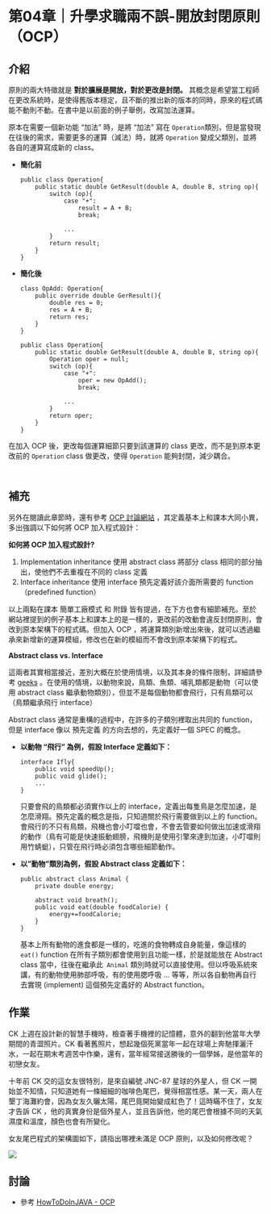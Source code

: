 
第04章｜升學求職兩不誤-開放封閉原則（OCP）
===

介紹
---



原則的兩大特徵就是 **對於擴展是開放，對於更改是封閉。** 其概念是希望當工程師在更改系統時，是使得舊版本穩定，且不斷的推出新的版本的同時，原來的程式碼能不動則不動。在書中是以前面的例子舉例，改寫加法運算。

原本在需要一個新功能 “加法” 時，是將 “加法” 寫在 `Operation`類別，但是當發現在往後的需求，需要更多的運算（減法）時，就將 `Operation` 變成父類別，並將各自的運算寫成新的 class。

- **簡化前**
    ```csharp=1
    public class Operation{
        public static double GetResult(double A, double B, string op){
            switch (op){
                case "+":
                    result = A + B;
                    break;

                ...
            }
            return result;
        }
    }
    ```
- **簡化後**
    ```csharp=1
    class OpAdd: Operation{
        public override double GerResult(){
            double res = 0;
            res = A + B;
            return res;
        }
    }
    
    public class Operation{
        public static double GetResult(double A, double B, string op){
            Operation oper = null;
            switch (op){
                case "+":
                    oper = new OpAdd();
                    break;

                ...
            }
            return oper;
        }
    }
    ```

在加入 OCP 後，更改每個運算細節只要到該運算的 class 更改，而不是到原本更改前的 `Operation` class 做更改，使得 `Operation` 能夠封閉，減少耦合。


​    
補充
---
另外在閱讀此章節時，還有參考 [OCP 討論網站](https://howtodoinjava.com/design-patterns/open-closed-principle/) ，其定義基本上和課本大同小異，多出強調以下如何將 OCP 加入程式設計：

**如何將 OCP 加入程式設計?**
1. Implementation inheritance
使用 abstract class 將部分 class 相同的部分抽出，使他們不去重複在不同的 class 定義
2. Interface inheritance
使用 interface 預先定義好該介面所需要的 function （predefined function）

以上兩點在課本 簡單工廠模式 和 附錄 皆有提過，在下方也會有細節補充。至於網站裡提到的例子基本上和課本上的是一樣的，更改前的改動會違反封閉原則，會改到原本架構下的程式碼。但加入 OCP ，將運算類別新增出來後，就可以透過繼承來新增新的運算模組，修改也在新的模組而不會改到原本架構下的程式。

**Abstract class vs. Interface**

這兩者其實相當接近，差別大概在於使用情境，以及其本身的條件限制，詳細請參考 [geeks](https://www.geeksforgeeks.org/difference-between-abstract-class-and-interface-in-java/) 。在使用的情境，以動物來說，鳥類、魚類、哺乳類都是動物（可以使用 abstract class 繼承動物類別），但並不是每個動物都會飛行，只有鳥類可以（鳥類繼承飛行 interface）

Abstract class 通常是重構的過程中，在許多的子類別裡取出共同的 function，但是 interface 像以 預先定義 的方向去想的，先定義好一個 SPEC 的概念。

- **以動物 “飛行” 為例，假設 Interface 定義如下：**

  ```csharp=1
  interface Ifly{
      public void speedUp();
      public void glide();
      ...
  }
  ```

  只要會飛的鳥類都必須實作以上的 interface，定義出每隻鳥是怎麼加速，是怎麼滑翔。預先定義的概念是指，只知道關於飛行需要做到以上的 function。會飛行的不只有鳥類，飛機也會小叮噹也會，不會去管要如何做出加速或滑翔的動作（鳥有可能是快速振動翅膀，飛機則是使用引擎來達到加速，小叮噹則用竹蜻蜓），只管在飛行時必須包含哪些細節動作。

- **以”動物”類別為例，假設 Abstract class 定義如下：**

  ```csharp=1
  public abstract class Animal {
      private double energy;
  	
      abstract void breath();
      public void eat(double foodCalorie) {
          energy+=foodCalorie;
      }
  }
  ```

  

  基本上所有動物的進食都是一樣的，吃進的食物轉成自身能量，像這樣的 `eat()` function 在所有子類別都會使用到且功能一樣，於是就能放在 Abstract class 當中，往後在繼承此` Animal` 類別時就可以直接使用。但以呼吸系統來講，有的動物使用肺部呼吸，有的使用腮呼吸 … 等等，所以各自動物再自行去實現 (implement) 這個預先定義好的 Abstract function。

  

作業
---

CK 上週在設計新的智慧手機時，檢查著手機裡的記憶體，意外的翻到他當年大學期間的青澀照片。CK 看著舊照片，想起幾個死黨當年一起在球場上奔馳揮灑汗水，一起在期末考週苦中作樂，還有，當年經常接送勝後的一個學姊，是他當年的初戀女友。

十年前 CK 交的這女友很特別，是來自編號 JNC-87 星球的外星人，但 CK 一開始並不知情，只知道她有一條細細的咖啡色尾巴，覺得相當性感。某一天，兩人在墾丁海灘約會，因為女友久曬太陽，尾巴竟開始變成紅色了！這時瞞不住了，女友才告訴 CK ，他的真實身份是個外星人，並且告訴他，他的尾巴會根據不同的天氣濕度和溫度，顏色也會有所變化。

女友尾巴程式的架構圖如下，請指出哪裡未滿足 OCP 原則，以及如何修改呢？

![](https://i.imgur.com/f06MsjS.png)

討論
---

- 參考 [HowToDoInJAVA - OCP](https://howtodoinjava.com/design-patterns/open-closed-principle/)

